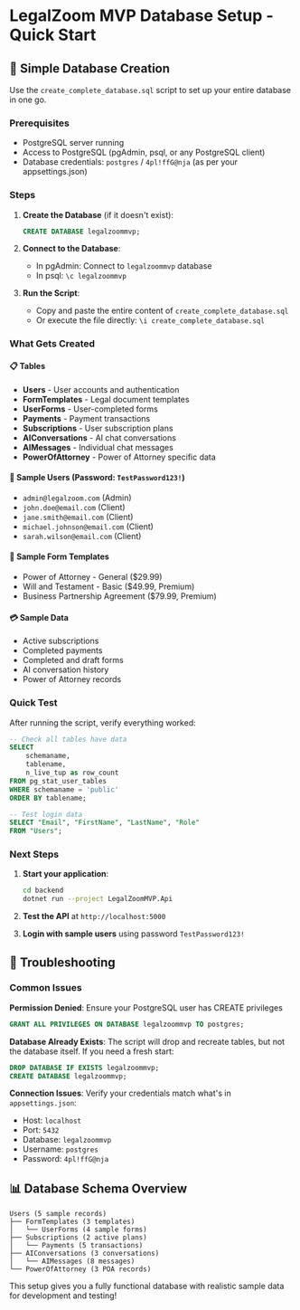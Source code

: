 # LegalZoom MVP Database Setup - Quick Start

## 🚀 Simple Database Creation

Use the `create_complete_database.sql` script to set up your entire database in one go.

### Prerequisites
- PostgreSQL server running
- Access to PostgreSQL (pgAdmin, psql, or any PostgreSQL client)
- Database credentials: `postgres` / `4pl!ffG@nja` (as per your appsettings.json)

### Steps

1. **Create the Database** (if it doesn't exist):
   ```sql
   CREATE DATABASE legalzoommvp;
   ```

2. **Connect to the Database**:
   - In pgAdmin: Connect to `legalzoommvp` database
   - In psql: `\c legalzoommvp`

3. **Run the Script**:
   - Copy and paste the entire content of `create_complete_database.sql`
   - Or execute the file directly: `\i create_complete_database.sql`

### What Gets Created

#### 📋 Tables
- **Users** - User accounts and authentication
- **FormTemplates** - Legal document templates  
- **UserForms** - User-completed forms
- **Payments** - Payment transactions
- **Subscriptions** - User subscription plans
- **AIConversations** - AI chat conversations
- **AIMessages** - Individual chat messages
- **PowerOfAttorney** - Power of Attorney specific data

#### 👥 Sample Users (Password: `TestPassword123!`)
- `admin@legalzoom.com` (Admin)
- `john.doe@email.com` (Client)
- `jane.smith@email.com` (Client)  
- `michael.johnson@email.com` (Client)
- `sarah.wilson@email.com` (Client)

#### 📄 Sample Form Templates
- Power of Attorney - General ($29.99)
- Will and Testament - Basic ($49.99, Premium)
- Business Partnership Agreement ($79.99, Premium)

#### 💳 Sample Data
- Active subscriptions
- Completed payments
- Completed and draft forms
- AI conversation history
- Power of Attorney records

### Quick Test

After running the script, verify everything worked:

```sql
-- Check all tables have data
SELECT 
    schemaname,
    tablename,
    n_live_tup as row_count
FROM pg_stat_user_tables 
WHERE schemaname = 'public'
ORDER BY tablename;

-- Test login data
SELECT "Email", "FirstName", "LastName", "Role" 
FROM "Users";
```

### Next Steps

1. **Start your application**:
   ```bash
   cd backend
   dotnet run --project LegalZoomMVP.Api
   ```

2. **Test the API** at `http://localhost:5000`

3. **Login with sample users** using password `TestPassword123!`

## 🔧 Troubleshooting

### Common Issues

**Permission Denied**: Ensure your PostgreSQL user has CREATE privileges
```sql
GRANT ALL PRIVILEGES ON DATABASE legalzoommvp TO postgres;
```

**Database Already Exists**: The script will drop and recreate tables, but not the database itself. If you need a fresh start:
```sql
DROP DATABASE IF EXISTS legalzoommvp;
CREATE DATABASE legalzoommvp;
```

**Connection Issues**: Verify your credentials match what's in `appsettings.json`:
- Host: `localhost`  
- Port: `5432`
- Database: `legalzoommvp`
- Username: `postgres`
- Password: `4pl!ffG@nja`

## 📊 Database Schema Overview

```
Users (5 sample records)
├── FormTemplates (3 templates)
│   └── UserForms (4 sample forms)
├── Subscriptions (2 active plans)
│   └── Payments (5 transactions)
├── AIConversations (3 conversations)
│   └── AIMessages (8 messages)
└── PowerOfAttorney (3 POA records)
```

This setup gives you a fully functional database with realistic sample data for development and testing!
